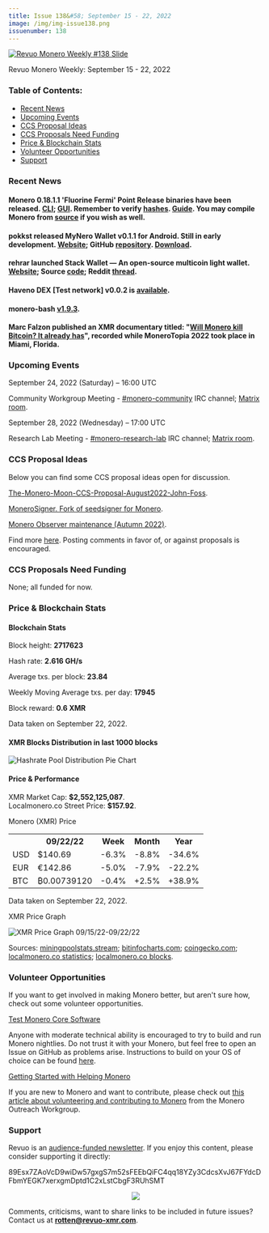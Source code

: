 ```yaml
---
title: Issue 138&#58; September 15 - 22, 2022
image: /img/img-issue138.png
issuenumber: 138
---
```

[<img src="/img/img-issue138.png" alt="Revuo Monero Weekly #138 Slide" class="img-lead">](/issue-138.html)

<p class="text-lead">Revuo Monero Weekly: September 15 - 22, 2022</p>
<!--more-->

<h3>Table of Contents:</h3>
<ul class="contents">
    <li><a href="#news">Recent News</a></li>
    <li><a href="#events">Upcoming Events</a></li>
    <li><a href="#ideas">CCS Proposal Ideas</a></li>
    <li><a href="#proposals">CCS Proposals Need Funding</a></li>
    <li><a href="#stats">Price & Blockchain Stats</a></li>
    <li><a href="#volunteer">Volunteer Opportunities</a></li>
    <li><a href="#support">Support</a></li>
</ul>

<h3 id="news">Recent News</h3>

<div class="newsbyte">
    <h4>Monero 0.18.1.1 'Fluorine Fermi' Point Release binaries have been released. <a href="https://github.com/monero-project/monero/releases/tag/v0.18.1.1" target="_blank">CLI</a>; <a href="https://github.com/monero-project/monero-gui/releases/tag/v0.18.1.1" target="_blank">GUI</a>. Remember to verify <a href="https://www.getmonero.org/downloads/hashes.txt" target="_blank">hashes</a>. <a href="https://www.getmonero.org/resources/user-guides/verification-allos-advanced.html" target="_blank">Guide</a>. You may compile Monero from <a href="https://github.com/monero-project/monero#compiling-monero-from-source" target="_blank">source</a> if you wish as well.</h4>
</div>

<div class="newsbyte">
    <h4>pokkst released MyNero Wallet v0.1.1 for Android. Still in early development. <a href="https://mynero.net/" target="_blank">Website</a>; GitHub <a href="https://github.com/pokkst/monero-wallet" target="_blank">repository</a>. <a href="https://github.com/pokkst/monero-wallet/releases/tag/0.1.1" target="_blank">Download</a>.</h4>
</div>

<div class="newsbyte">
    <h4>rehrar launched Stack Wallet — An open-source multicoin light wallet. <a href="https://stackwallet.com/" target="_blank">Website</a>; Source <a href="https://github.com/cypherstack/stack_wallet/" target="_blank">code</a>; Reddit <a href="https://teddit.adminforge.de/r/Monero/comments/xkkq5e/stack_wallet_an_opensource_multicoin_lightwallet/" target="_blank">thread</a>.</h4>
</div>

<div class="newsbyte">
    <h4>Haveno DEX [Test network] v0.0.2 is <a href="https://github.com/haveno-dex/haveno/releases/tag/v0.0.2" target="_blank">available</a>.</h4>
</div>

<div class="newsbyte">
    <h4>monero-bash <a href="https://github.com/hinto-janaiyo/monero-bash/releases/tag/v1.9.3" target="_blank">v1.9.3</a>.</h4>
</div>

<div class="newsbyte">
    <h4>Marc Falzon published an XMR documentary titled: "<a href="https://piped.adminforge.de/watch?v=2xdXxUO-d70" target="_blank">Will Monero kill Bitcoin? It already has</a>", recorded while MoneroTopia 2022 took place in Miami, Florida.</h4>
</div>

<h3 id="events">Upcoming Events</h3>

<div class="event">
    <p class="date">September 24, 2022 (Saturday) – 16:00 UTC</p>
    <p>Community Workgroup Meeting - <a href="irc://irc.libera.chat/#monero-community" target="_blank">#monero-community</a> IRC channel; <a href="https://matrix.to/#/#monero-community:monero.social" target="_blank">Matrix room</a>.</p>
</div>

<div class="event">
    <p class="date" markdown="1">September 28, 2022 (Wednesday) – 17:00 UTC</p>
    <p markdown="1">Research Lab Meeting - <a href="irc://irc.libera.chat/#monero-research-lab" target="_blank">#monero-research-lab</a> IRC channel; <a href="https://matrix.to/#/#monero-research-lab:monero.social" target="_blank">Matrix room</a>.</p>
</div>

<h3 id="ideas">CCS Proposal Ideas</h3>

<p>Below you can find some CCS proposal ideas open for discussion.</p>

<div class="proposal">
<p><a href="https://repo.getmonero.org/monero-project/ccs-proposals/-/merge_requests/336" target="_blank">The-Monero-Moon-CCS-Proposal-August2022-John-Foss</a>.</p>
</div>

<div class="proposal">
<p><a href="https://repo.getmonero.org/monero-project/ccs-proposals/-/merge_requests/323" target="_blank">MoneroSigner. Fork of seedsigner for Monero</a>.</p>
</div>

<div class="proposal">
<p><a href="https://repo.getmonero.org/monero-project/ccs-proposals/-/merge_requests/342" target="_blank">Monero Observer maintenance (Autumn 2022)</a>.</p>
</div>

<div class="proposal">
<p>Find more <a href="https://ccs.getmonero.org/ideas/" target="_blank">here</a>. Posting comments in favor of, or against proposals is encouraged.</p>
</div>

<h3 id="proposals">CCS Proposals Need Funding</h3>

<p>None; all funded for now.</p>

<h3 id="stats">Price & Blockchain Stats</h3>

<h4 class="stat">Blockchain Stats</h4>

<div class="bcstats">
    <p>Block height: <b>2717623</b></p>
    <p>Hash rate: <b>2.616 GH/s</b></p>
    <p>Average txs. per block: <b>23.84</b></p>
    <p>Weekly Moving Average txs. per day: <b>17945</b></p>
    <p>Block reward: <b>0.6 XMR</b></p>
</div>
<p class="note">Data taken on September 22, 2022.</p>

<h4 class="stat">XMR Blocks Distribution in last 1000 blocks</h4>
<p><img src="/img/hashrate-pool-distribution-0922.png" alt="Hashrate Pool Distribution Pie Chart"/></p>

<h4 class="stat" id="price-stat">Price & Performance</h4>

<div class="price-intro">XMR Market Cap: <b>$2,552,125,087</b>.<br/>Localmonero.co Street Price: <b>$157.92</b>.</div>

<p class="table-title">Monero (XMR) Price</p>
<table class="price-table">
  <tr class="row1">
    <th></th>
    <th>09/22/22</th>
    <th>Week</th>
    <th>Month</th>
    <th>Year</th>
  </tr>
  <tr>
    <td data-th="XMR to">USD</td>
    <td data-th="09/22/22">$140.69</td>
    <td data-th="Week" class="red">-6.3%</td>
    <td data-th="Month" class="red">-8.8%</td>
    <td data-th="Year" class="red">-34.6%</td>
  </tr>
  <tr class="row3">
    <td data-th="XMR to">EUR</td>
    <td data-th="09/22/22">€142.86</td>
    <td data-th="Week" class="red">-5.0%</td>
    <td data-th="Month" class="red">-7.9%</td>
    <td data-th="Year" class="red">-22.2%</td>
  </tr>
  <tr>
    <td data-th="XMR to">BTC</td>
    <td data-th="09/22/22">₿0.00739120</td>
    <td data-th="Week" class="red">-0.4%</td>
    <td data-th="Month" class="green">+2.5%</td>
    <td data-th="Year" class="green">+38.9%</td>
  </tr>
</table>
<p class="note">Data taken on September 22, 2022.</p>

<p class="table-title">XMR Price Graph</p>

![XMR Price Graph 09/15/22-09/22/22](/img/weekly-chart-0922.png "XMR Price Graph 09/15/22-09/22/22")

Sources: <a href="https://miningpoolstats.stream/monero" target="_blank">miningpoolstats.stream</a>; <a href="https://bitinfocharts.com/monero/" target="_blank">bitinfocharts.com</a>; <a href="https://www.coingecko.com/en/coins/monero" target="_blank">coingecko.com</a>; <a href="https://localmonero.co/statistics" target="_blank">localmonero.co statistics</a>; <a href="https://localmonero.co/blocks" target="_blank">localmonero.co blocks</a>.

<h3 id="volunteer">Volunteer Opportunities</h3>

<p>If you want to get involved in making Monero better, but aren't sure how, check out some volunteer opportunities.</p>

<div class="newsbyte">
    <p class="date"><a href="https://github.com/monero-project/monero" target="_blank">Test Monero Core Software</a></p>
    <p>Anyone with moderate technical ability is encouraged to try to build and run Monero nightlies. Do not trust it with your Monero, but feel free to open an Issue on GitHub as problems arise. Instructions to build on your OS of choice can be found <a href="https://github.com/monero-project/monero#compiling-monero-from-source" target="_blank">here</a>. </p>
</div>

<div class="newsbyte">
    <p class="date"><a href="https://github.com/monero-project/monero" target="_blank">Getting Started with Helping Monero</a></p>
    <p>If you are new to Monero and want to contribute, please check out <a href="https://www.monerooutreach.org/stories/getting-started-helping-monero.php" target="_blank">this article about volunteering and contributing to Monero</a> from the Monero Outreach Workgroup. </p>
</div>

<h3 id="support">Support</h3>

<p markdown="1">Revuo is an <a href="https://revuo-xmr.com/support/">audience-funded newsletter</a>. If you enjoy this content, please consider supporting it directly:</p>

<p class="address" markdown="1">89Esx7ZAoVcD9wiDw57gxgS7m52sFEEbQiFC4qq18YZy3CdcsXvJ67FYdcDFbmYEGK7xerxgmDptd1C2xLstCbgF3RUhSMT</p>

<p><center><a href="monero:89Esx7ZAoVcD9wiDw57gxgS7m52sFEEbQiFC4qq18YZy3CdcsXvJ67FYdcDFbmYEGK7xerxgmDptd1C2xLstCbgF3RUhSMT" class="qr"><img src="/img/donate-monero.jpg" style="max-width: 200px;"/></a></center></p>

Comments, criticisms, want to share links to be included in future issues? Contact us at **rotten@revuo-xmr.com**.
